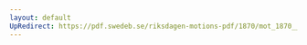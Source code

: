 ```yaml
---
layout: default
UpRedirect: https://pdf.swedeb.se/riksdagen-motions-pdf/1870/mot_1870__ak__00240/mot_1870__ak__00240_002.pdf
---
```

